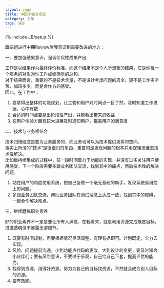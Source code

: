 ```yaml
---
layout: page
title: 中国小强音观感
category: 文章
tags: 娱乐
---
```

{% include JB/setup %}

跟娟姐进行中期Review后我意识到需要改进的地方：  

一、要加强结果意识，强调阶段性成果产出  

工作是以结果作为最终评价标准，而这个结果不是个人所想象的结果，它是你每一个服务的对象对你工作成绩感觉的总和。  
对于结果而言，重要的不是技术含量，不是设计考虑问题的周全，更不是工作多辛苦、加班多少，而是合作方的感受。  
因此，在工作中：

1. 要拿得出整体的功能规划，让主管和用户对时间点一目了然，及时知道工作进展，心中有数
2. 合适的时间点要拿出阶段性产出，并能看出带来的收益
3. 在用户体验方面有较大进展及时通知用户，提高用户的满意度

二、技术与业务相结合  

技术归根结底是要为业务服务的，而业务也可以为技术提供发挥的空间。  
事实上所谓的“技术”是很虚幻的东西，重要的是发现问题的根本并用逻辑思维去技术性解决。  
比如做持续集成的过程中，前一段时间着力于功能的实现，并没有过多关注用户使用感受，下一个阶段需要多跟业务团队交流，找到其中的痛点，然后技术性的解决问题。

1. 站在用户的角度使用系统，把自己当做一个毫无基础的新手，发现系统易用性上的问题。
2. 多跟业务团队交流，帮助业务团队在测试理念上达成一致，找到其中的障碍，一起合作解决难点。 

三、继续磨练职业素养

好的职业素养不一定是要让所有人满意，在我看来，就是利用资源完成既定目标，进度透明但不暴露无谓细节。

1. 既要有时间规划，但要根据情况灵活调整，有理有据即可。计划既定，全力去实现。
2. 风险、问题提前沟通。小到功能点代码的更改，大到设计的变更，要及时知会小伙伴们；要有风险意识，不要过于乐观，自己给自己下套，提高评估的能力。
3. 找得到资源，用得好资源。努力为自己的目标找资源，不然就会成为别人目标的资源。
4. 要有效能。